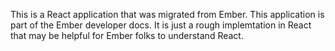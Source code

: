 This is a React application that was migrated from Ember. This application is part of the Ember developer docs. 
It is just a rough implemtation in React that may be helpful for Ember folks to understand React.
